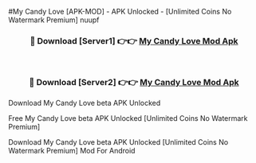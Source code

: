 #My Candy Love [APK-MOD] - APK Unlocked - [Unlimited Coins No Watermark Premium] nuupf



<div align="center">

<h3>🔴 Download [Server1] 👉👉 <a href="https://momento.my/?title=My_Candy_Love">My Candy Love Mod Apk</a></h3><br>

<h3>🔴 Download [Server2] 👉👉 <a href="https://momento.my/?title=My_Candy_Love">My Candy Love Mod Apk</a></h3>
</div>



Download My Candy Love beta APK Unlocked

Free My Candy Love beta APK Unlocked [Unlimited Coins No Watermark Premium]

Download My Candy Love beta APK Unlocked [Unlimited Coins No Watermark Premium] Mod For Android

